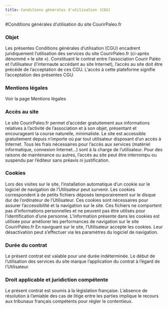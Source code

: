 ```yaml
---
title: Conditions générales d'utilisation (CGU)
---
```


#Conditions générales d’utilisation du site CourirPaleo.fr

### Objet
Les présentes Conditions générales d’utilisation (CGU) encadrent juridiquement l’utilisation des services du site CourirPaleo.fr (ci-après dénommé « le site »).
Constituant le contrat entre l’association Courir Paléo et l’utilisateur (l’internaute accédant au site Internet), l’accès au site doit être précédé de l’acceptation de ces CGU. L’accès à cette plateforme signifie l’acceptation des présentes CGU.

### Mentions légales
Voir la page Mentions légales

### Accès au site
Le site CourirPaleo.fr permet d’accéder gratuitement aux informations relatives à l’activité de l’association et à son objet, présentant et encourageant la course naturelle, minimaliste.
Le site est accessible gratuitement depuis n’importe où par tout utilisateur disposant d’un accès à Internet. Tous les frais nécessaires pour l’accès aux services (matériel informatique, connexion Internet…) sont à la charge de l’utilisateur.
Pour des raisons de maintenance ou autres, l’accès au site peut être interrompu ou suspendu par l’éditeur sans préavis ni justification.

### Cookies
Lors des visites sur le site, l’installation automatique d’un cookie sur le logiciel de navigation de l’Utilisateur peut survenir.
Les cookies correspondent à de petits fichiers déposés temporairement sur le disque dur de l’ordinateur de l’Utilisateur. Ces cookies sont nécessaires pour assurer l’accessibilité et la navigation sur le site. Ces fichiers ne comportent pas d’informations personnelles et ne peuvent pas être utilisés pour l’identification d’une personne.
L’information présente dans les cookies est utilisée pour améliorer les performances de navigation sur le site CourirPaleo.fr
En naviguant sur le site, l’Utilisateur accepte les cookies. Leur désactivation peut s’effectuer via les paramètres du logiciel de navigation.

### Durée du contrat
Le présent contrat est valable pour une durée indéterminée. Le début de l’utilisation des services du site marque l’application du contrat à l’égard de l’Utilisateur.

### Droit applicable et juridiction compétente
Le présent contrat est soumis à la législation française. L’absence de résolution à l’amiable des cas de litige entre les parties implique le recours aux tribunaux français compétents pour régler le contentieux.

